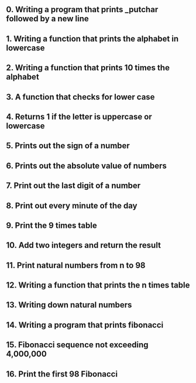 ## 0. Writing a program that prints _putchar followed by a new line

## 1. Writing a function that prints the alphabet in lowercase

## 2. Writing a function that prints 10 times the alphabet

## 3. A function that checks for lower case

## 4. Returns 1 if the letter is uppercase or lowercase

## 5. Prints out the sign of a number

## 6. Prints out the absolute value of numbers

## 7. Print out the last digit of a number

## 8. Print out every minute of the day

## 9. Print the 9 times table

## 10. Add two integers and return the result

## 11. Print natural numbers from n to 98

## 12. Writing a function that prints the n times table

## 13. Writing down natural numbers

## 14. Writing a program that prints fibonacci

## 15. Fibonacci sequence not exceeding 4,000,000

## 16. Print the first 98 Fibonacci
